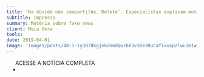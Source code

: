 ```yaml
---
title: ‘Na dúvida não compartilhe. Delete’. Especialistas explicam motivos da memes viralizarem e dão dicas de como evitar espalhar fake news
subtitle: Impresso
summary: Matéria sobre fake news
client: Meia Hora
tools: 
date: 2019-04-01
image: 'images/posts/48-1-1y3078bgjv6d66dqwrb03v36e30ucafixxspzlwu3m1w.png'
---
```




<div class="post__share"><ul class="share__list list-reset">ACESSE A NOTÍCIA COMPLETA<li class="share__item" style="margin-left: 10px"><a class="share__link share__facebook" style="background: #fa5657" href="https://meiahora.ig.com.br/geral/2019/04/5633475--na-duvida-nao-compartilhe--delete---especialistas-explicam-motivos-da-memes-viralizarem-e-dao-dicas-de-como-evitar-espalhar-fake-news.html" title="Link" rel="nofollow"><i class="fa-solid fa-link"></i></a></li></ul></div>
<!-- <div class="gallery-box"><div class="gallery"><img src="/clipping/images/example-1.jpg" loading="lazy" alt="Project"><img src="/clipping/images/example-2.jpg" loading="lazy" alt="Project"></div><em>Gallery / <a href="https://www.freepik.com/" target="_blank">Freepic</a></em></div> -->